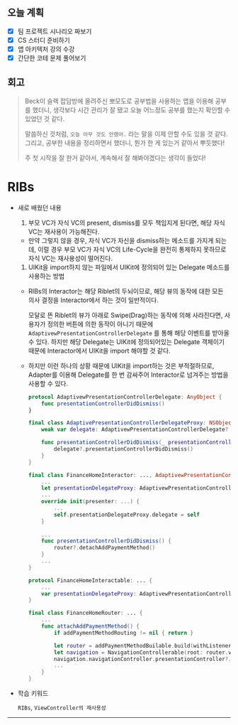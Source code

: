 ## 오늘 계획

- [x] 팀 프로젝트 시나리오 짜보기
- [x] CS 스터디 준비하기
- [x] 앱 아키텍처 강의 수강
- [x] 간단한 코테 문제 풀어보기

## 회고

> Beck이 슬랙 잡담방에 올려주신 뽀모도로 공부법을 사용하는 앱을 이용해 공부를 했더니, 생각보다 시간 관리가 잘 됐고 오늘 어느정도 공부를 했는지 확인할 수 있었던 것 같다.
>
> 말씀하신 것처럼, `오늘 아무 것도 안했어.` 라는 말을 이제 안할 수도 있을 것 같다. 그리고, 공부한 내용을 정리하면서 했더니, 뭔가 한 게 있는거 같아서 뿌듯했다!
>
> 주 첫 시작을 잘 한거 같아서, 계속해서 잘 해봐야겠다는 생각이 들었다!

# RIBs

- 새로 배웠던 내용

  1. 부모 VC가 자식 VC의 present, dismiss를 모두 책임지게 된다면, 해당 자식 VC는 재사용이 가능해진다.
  	- 만약 그렇지 않을 경우, 자식 VC가 자신을 dismiss하는 메소드를 가지게 되는데, 이럴 경우 부모 VC가 자식 VC의 Life-Cycle을 완전히 통제하지 못하므로 자식 VC는 재사용성이 떨어진다.
  	
  1. UIKit을 import하지 않는 파일에서 UIKit에 정의되어 있는 Delegate 메소드를 사용하는 방법
  	
  	- RIBs의 Interactor는 해당 Riblet의 두뇌이므로, 해당 뷰의 동작에 대한 모든 의사 결정을 Interactor에서 하는 것이 일반적이다.
  	
  		모달로 뜬 Riblet의 뷰가 아래로 Swipe(Drag)하는 동작에 의해 사라진다면, 사용자가 정의한 버튼에 의한 동작이 아니기 때문에`AdaptivewPresentationControllerDelegate` 를 통해 해당 이벤트를 받아올 수 있다. 하지만 해당 Delegate는 UIKit에 정의되어있는 Delegate 객체이기 때문에 Interactor에서 UIKit을 import 해야할 것 같다.
  	
  	- 하지만 이런 하나의 상황 때문에 UIKit을 import하는 것은 부적절하므로, Adapter를 이용해 Delegate를 한 번 감싸주어 Interactor로 넘겨주는 방법을 사용할 수 있다.
  	
  		```swift
  		protocol AdaptivewPresentationControllerDelegate: AnyObject {
  		    func presentationControllerDidDismiss()
  		}
  		
  		final class AdaptivePresentationControllerDelegateProxy: NSObject, UIAdaptivePresentationControllerDelegate {
  		    weak var delegate: AdaptivewPresentationControllerDelegate?
  		
  		    func presentationControllerDidDismiss(_ presentationController: UIPresentationController) {
  		        delegate?.presentationControllerDidDismiss()
  		    }
  		}
  		
  		final class FinanceHomeInteractor: ..., AdaptivewPresentationControllerDelegate {
  		    ...
  		    let presentationDelegateProxy: AdaptivewPresentationControllerDelegateProxy
  		    ...
  		    override init(presenter: ...) {
  		        ...
  		        self.presentationDelegateProxy.delegate = self
  		    }
  		    
  		    ...
  		    func presentationControllerDidDismiss() {
  		        router?.detachAddPaymentMethod()
  		    }
  		    ...
  		}
  		
  		protocol FinanceHomeInteractable: ... {
  		    ...
  		    var presentationDelegateProxy: AdaptivewPresentationControllerDelegateProxy { get }
  		}
  		
  		final class FinanceHomeRouter: ... {
  		    ...
  		    func attachAddPaymentMethod() {
  		        if addPaymentMethodRouting != nil { return }
  		
  		        let router = addPaymentMethodBuilable.build(withListener: interactor)
  		        let navigation = NavigationControllerable(root: router.viewControllable)
  		        navigation.navigationController.presentationController?.delegate = interactor.presentationDelegateProxy
  		        ...
  		    }
  		}
  		```
  	
  		

-  학습 키워드

	`RIBs`, `ViewController의 재사용성`


---



